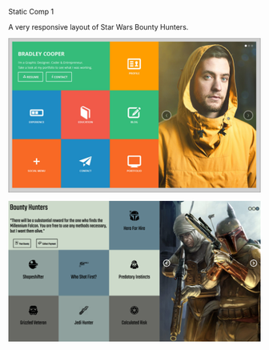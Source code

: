 Static Comp 1








A very responsive layout of Star Wars Bounty Hunters.

![alt text](https://github.com/TFisch/TF-comp-challenge-1/blob/master/images/static-comp-challenge-1.jpg
 "Logo Title Text 1")


![alt text](https://github.com/TFisch/TF-comp-challenge-1/blob/master/images/SC1.png
 "Logo Title Text 1")



